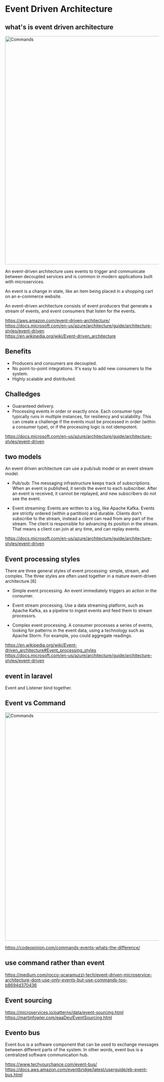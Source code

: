 # Event Driven Architecture

## what's is event driven architecture

<img width="747" alt="Commands" src="https://docs.microsoft.com/en-us/azure/architecture/guide/architecture-styles/images/event-driven.svg">

An event-driven architecture uses events to trigger and communicate between decoupled services and is common in modern applications built with microservices. 

An event is a change in state, like an item being placed in a shopping cart on an e-commerce website. 

An event-driven architecture consists of event producers that generate a stream of events, and event consumers that listen for the events.



https://aws.amazon.com/event-driven-architecture/  
https://docs.microsoft.com/en-us/azure/architecture/guide/architecture-styles/event-driven  
https://en.wikipedia.org/wiki/Event-driven_architecture  

## Benefits

- Producers and consumers are decoupled.
- No point-to-point integrations. It's easy to add new consumers to the system.
- Highly scalable and distributed.

## Challedges

- Guaranteed delivery. 
- Processing events in order or exactly once. Each consumer type typically runs in multiple instances, for resiliency and scalability. This can create a challenge if the events must be processed in order (within a consumer type), or if the processing logic is not idempotent.

https://docs.microsoft.com/en-us/azure/architecture/guide/architecture-styles/event-driven  

## two models

An event driven architecture can use a pub/sub model or an event stream model.

- Pub/sub: The messaging infrastructure keeps track of subscriptions. When an event is published, it sends the event to each subscriber. After an event is received, it cannot be replayed, and new subscribers do not see the event.

- Event streaming: Events are written to a log, like Apache Kafka. Events are strictly ordered (within a partition) and durable. Clients don't subscribe to the stream, instead a client can read from any part of the stream. The client is responsible for advancing its position in the stream. That means a client can join at any time, and can replay events.

https://docs.microsoft.com/en-us/azure/architecture/guide/architecture-styles/event-driven  

## Event processing styles

There are three general styles of event processing: simple, stream, and complex. The three styles are often used together in a mature event-driven architecture.[6]

- Simple event processing. An event immediately triggers an action in the consumer.

- Event stream processing. Use a data streaming platform, such as Apache Kafka, as a pipeline to ingest events and feed them to stream processors. 

- Complex event processing. A consumer processes a series of events, looking for patterns in the event data, using a technology such as Apache Storm. For example, you could aggregate readings.

https://en.wikipedia.org/wiki/Event-driven_architecture#Event_processing_styles  
https://docs.microsoft.com/en-us/azure/architecture/guide/architecture-styles/event-driven  

## event in laravel

Event and Listener bind together.

## Event vs Command

<img width="747" alt="Commands" src="https://user-images.githubusercontent.com/1209204/179933570-d8996a3b-8408-4807-9b44-3ac3e763dfcf.png">

https://codeopinion.com/commands-events-whats-the-difference/

## use command rather than event

https://medium.com/rocco-scaramuzzi-tech/event-driven-microservice-architecture-dont-use-only-events-but-use-commands-too-b8694d370436  

## Event sourcing

https://microservices.io/patterns/data/event-sourcing.html  
https://martinfowler.com/eaaDev/EventSourcing.html  

## Evento bus

Event bus is a software component that can be used to exchange messages between different parts of the system. In other words, event bus is a centralized software communication hub.

https://www.techyourchance.com/event-bus/  
https://docs.aws.amazon.com/eventbridge/latest/userguide/eb-event-bus.html  

